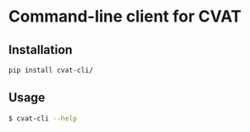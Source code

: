 # Command-line client for CVAT

## Installation

`pip install cvat-cli/`

## Usage

```bash
$ cvat-cli --help
```
